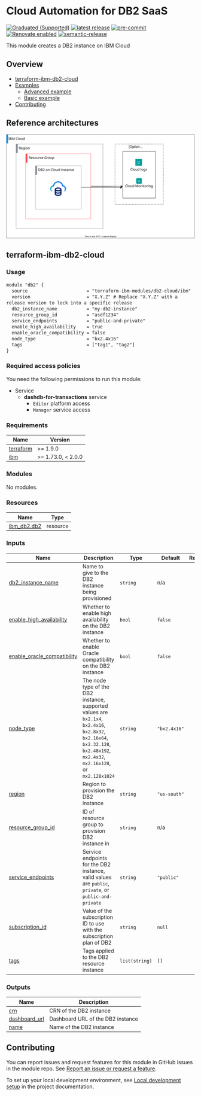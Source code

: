 <!-- Update this title with a descriptive name. Use sentence case. -->
# Cloud Automation for DB2 SaaS

<!--
Update status and "latest release" badges:
  1. For the status options, see https://terraform-ibm-modules.github.io/documentation/#/badge-status
  2. Update the "latest release" badge to point to the correct module's repo. Replace "terraform-ibm-module-template" in two places.
-->
[![Graduated (Supported)](https://img.shields.io/badge/status-Graduated%20(Supported)-brightgreen?style=plastic)](https://terraform-ibm-modules.github.io/documentation/#/badge-status)
[![latest release](https://img.shields.io/github/v/release/terraform-ibm-modules/terraform-ibm-db2-cloud?logo=GitHub&sort=semver)](https://github.com/terraform-ibm-modules/terraform-ibm-db2-cloud/releases/latest)
[![pre-commit](https://img.shields.io/badge/pre--commit-enabled-brightgreen?logo=pre-commit&logoColor=white)](https://github.com/pre-commit/pre-commit)
[![Renovate enabled](https://img.shields.io/badge/renovate-enabled-brightgreen.svg)](https://renovatebot.com/)
[![semantic-release](https://img.shields.io/badge/%20%20%F0%9F%93%A6%F0%9F%9A%80-semantic--release-e10079.svg)](https://github.com/semantic-release/semantic-release)

<!--
Add a description of modules in this repo.
Expand on the repo short description in the .github/settings.yml file.

For information, see "Module names and descriptions" at
https://terraform-ibm-modules.github.io/documentation/#/implementation-guidelines?id=module-names-and-descriptions
-->

This module creates a DB2 instance on IBM Cloud

<!-- The following content is automatically populated by the pre-commit hook -->
<!-- BEGIN OVERVIEW HOOK -->
## Overview
* [terraform-ibm-db2-cloud](#terraform-ibm-db2-cloud)
* [Examples](./examples)
    * [Advanced example](./examples/advanced)
    * [Basic example](./examples/basic)
* [Contributing](#contributing)
<!-- END OVERVIEW HOOK -->


<!--
If this repo contains any reference architectures, uncomment the heading below and link to them.
(Usually in the `/reference-architectures` directory.)
See "Reference architecture" in the public documentation at
https://terraform-ibm-modules.github.io/documentation/#/implementation-guidelines?id=reference-architecture
-->
## Reference architectures
![db2-cloud](https://raw.githubusercontent.com/terraform-ibm-modules/terraform-ibm-db2-cloud/000066a70c717a4e443d8508ca723b73c0c5361f/reference-architectures/deployable-architecture-db2cloud.svg)

<!-- Replace this heading with the name of the root level module (the repo name) -->
## terraform-ibm-db2-cloud

### Usage

<!--
Add an example of the use of the module in the following code block.

Use real values instead of "var.<var_name>" or other placeholder values
unless real values don't help users know what to change.
-->

```hcl
module "db2" {
  source                      = "terraform-ibm-modules/db2-cloud/ibm"
  version                     = "X.Y.Z" # Replace "X.Y.Z" with a release version to lock into a specific release
  db2_instance_name           = "my-db2-instance"
  resource_group_id           = "asdf1234"
  service_endpoints           = "public-and-private"
  enable_high_availability    = true
  enable_oracle_compatibility = false
  node_type                   = "bx2.4x16"
  tags                        = ["tag1", "tag2"]
}
```

### Required access policies

<!-- PERMISSIONS REQUIRED TO RUN MODULE
If this module requires permissions, uncomment the following block and update
the sample permissions, following the format.
Replace the 'Sample IBM Cloud' service and roles with applicable values.
The required information can usually be found in the services official
IBM Cloud documentation.
To view all available service permissions, you can go in the
console at Manage > Access (IAM) > Access groups and click into an existing group
(or create a new one) and in the 'Access' tab click 'Assign access'.
-->

You need the following permissions to run this module:

- Service
    - **dashdb-for-transactions** service
        - `Editor` platform access
        - `Manager` service access

<!-- The following content is automatically populated by the pre-commit hook -->
<!-- BEGINNING OF PRE-COMMIT-TERRAFORM DOCS HOOK -->
### Requirements

| Name | Version |
|------|---------|
| <a name="requirement_terraform"></a> [terraform](#requirement\_terraform) | >= 1.9.0 |
| <a name="requirement_ibm"></a> [ibm](#requirement\_ibm) | >= 1.73.0, < 2.0.0 |

### Modules

No modules.

### Resources

| Name | Type |
|------|------|
| [ibm_db2.db2](https://registry.terraform.io/providers/IBM-Cloud/ibm/latest/docs/resources/db2) | resource |

### Inputs

| Name | Description | Type | Default | Required |
|------|-------------|------|---------|:--------:|
| <a name="input_db2_instance_name"></a> [db2\_instance\_name](#input\_db2\_instance\_name) | Name to give to the DB2 instance being provisioned | `string` | n/a | yes |
| <a name="input_enable_high_availability"></a> [enable\_high\_availability](#input\_enable\_high\_availability) | Whether to enable high availability on the DB2 instance | `bool` | `false` | no |
| <a name="input_enable_oracle_compatibility"></a> [enable\_oracle\_compatibility](#input\_enable\_oracle\_compatibility) | Whether to enable Oracle compatibility on the DB2 instance | `bool` | `false` | no |
| <a name="input_node_type"></a> [node\_type](#input\_node\_type) | The node type of the DB2 instance, supported values are `bx2.1x4`, `bx2.4x16`, `bx2.8x32`, `bx2.16x64`, `bx2.32.128`, `bx2.48x192`, `mx2.4x32`, `mx2.16x128`, or `mx2.128x1024` | `string` | `"bx2.4x16"` | no |
| <a name="input_region"></a> [region](#input\_region) | Region to provision the DB2 instance | `string` | `"us-south"` | no |
| <a name="input_resource_group_id"></a> [resource\_group\_id](#input\_resource\_group\_id) | ID of resource group to provision DB2 instance in | `string` | n/a | yes |
| <a name="input_service_endpoints"></a> [service\_endpoints](#input\_service\_endpoints) | Service endpoints for the DB2 instance, valid values are `public`, `private`, or `public-and-private` | `string` | `"public"` | no |
| <a name="input_subscription_id"></a> [subscription\_id](#input\_subscription\_id) | Value of the subscription ID to use with the subscription plan of DB2 | `string` | `null` | no |
| <a name="input_tags"></a> [tags](#input\_tags) | Tags applied to the DB2 resource instance | `list(string)` | `[]` | no |

### Outputs

| Name | Description |
|------|-------------|
| <a name="output_crn"></a> [crn](#output\_crn) | CRN of the DB2 instance |
| <a name="output_dashboard_url"></a> [dashboard\_url](#output\_dashboard\_url) | Dashboard URL of the DB2 instance |
| <a name="output_name"></a> [name](#output\_name) | Name of the DB2 instance |
<!-- END OF PRE-COMMIT-TERRAFORM DOCS HOOK -->

<!-- Leave this section as is so that your module has a link to local development environment set-up steps for contributors to follow -->
## Contributing

You can report issues and request features for this module in GitHub issues in the module repo. See [Report an issue or request a feature](https://github.com/terraform-ibm-modules/.github/blob/main/.github/SUPPORT.md).

To set up your local development environment, see [Local development setup](https://terraform-ibm-modules.github.io/documentation/#/local-dev-setup) in the project documentation.
